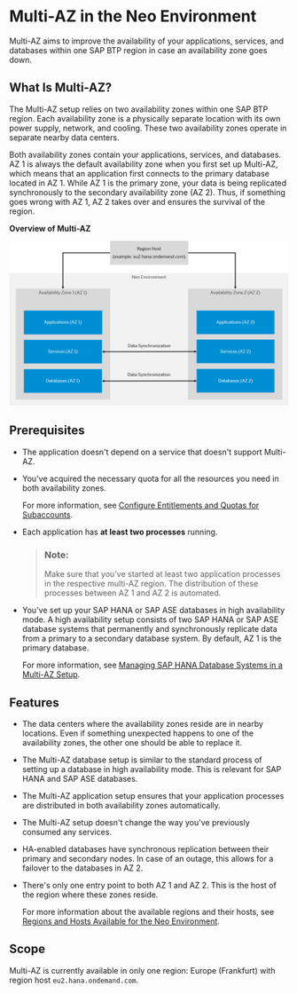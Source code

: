 <!-- loio5d5c1ec49c8b4bb6af0a546a8823edc2 -->

# Multi-AZ in the Neo Environment

Multi-AZ aims to improve the availability of your applications, services, and databases within one SAP BTP region in case an availability zone goes down.



<a name="loio5d5c1ec49c8b4bb6af0a546a8823edc2__section_dpz_fkc_tlb"/>

## What Is Multi-AZ?

The Multi-AZ setup relies on two availability zones within one SAP BTP region. Each availability zone is a physically separate location with its own power supply, network, and cooling. These two availability zones operate in separate nearby data centers.

Both availability zones contain your applications, services, and databases. AZ 1 is always the default availability zone when you first set up Multi-AZ, which means that an application first connects to the primary database located in AZ 1. While AZ 1 is the primary zone, your data is being replicated synchronously to the secondary availability zone \(AZ 2\). Thus, if something goes wrong with AZ 1, AZ 2 takes over and ensures the survival of the region.

   
  
**Overview of Multi-AZ**

 ![](images/Multi-AZ_Overview_f838c7d.png "Overview of Multi-AZ") 



<a name="loio5d5c1ec49c8b4bb6af0a546a8823edc2__section_gs3_kbs_tlb"/>

## Prerequisites

-   The application doesn't depend on a service that doesn't support Multi-AZ.

-   You've acquired the necessary quota for all the resources you need in both availability zones.

    For more information, see [Configure Entitlements and Quotas for Subaccounts](https://help.sap.com/viewer/ea72206b834e4ace9cd834feed6c0e09/Cloud/en-US/c90f3d522ee04e65bd87cdec8808e5ce.html).

-   Each application has **at least two processes** running.

    > ### Note:  
    > Make sure that you've started at least two application processes in the respective multi-AZ region. The distribution of these processes between AZ 1 and AZ 2 is automated.

-   You've set up your SAP HANA or SAP ASE databases in high availability mode. A high availability setup consists of two SAP HANA or SAP ASE database systems that permanently and synchronously replicate data from a primary to a secondary database system. By default, AZ 1 is the primary database.

    For more information, see [Managing SAP HANA Database Systems in a Multi-AZ Setup](https://help.sap.com/viewer/d4790b2de2f4429db6f3dff54e4d7b3a/Cloud/en-US/cab9622f07a34eac88a707a554cfa6ae.html).




<a name="loio5d5c1ec49c8b4bb6af0a546a8823edc2__section_qcw_fps_tlb"/>

## Features

-   The data centers where the availability zones reside are in nearby locations. Even if something unexpected happens to one of the availability zones, the other one should be able to replace it.

-   The Multi-AZ database setup is similar to the standard process of setting up a database in high availability mode. This is relevant for SAP HANA and SAP ASE databases.

-   The Multi-AZ application setup ensures that your application processes are distributed in both availability zones automatically.

-   The Multi-AZ setup doesn't change the way you've previously consumed any services.

-   HA-enabled databases have synchronous replication between their primary and secondary nodes. In case of an outage, this allows for a failover to the databases in AZ 2.

-   There's only one entry point to both AZ 1 and AZ 2. This is the host of the region where these zones reside.

    For more information about the available regions and their hosts, see [Regions and Hosts Available for the Neo Environment](https://help.sap.com/viewer/ea72206b834e4ace9cd834feed6c0e09/Cloud/en-US/d722f7cea9ec408b85db4c3dcba07b52.html).




<a name="loio5d5c1ec49c8b4bb6af0a546a8823edc2__section_uxz_4rs_tlb"/>

## Scope

Multi-AZ is currently available in only one region: Europe \(Frankfurt\) with region host `eu2.hana.ondemand.com`.


